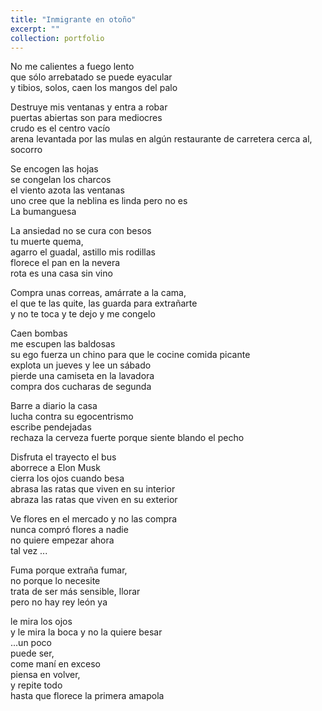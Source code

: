 ```yaml
---
title: "Inmigrante en otoño"
excerpt: ""
collection: portfolio
---
```


<p>
No me calientes a fuego lento<br>
que sólo arrebatado se puede eyacular<br>
y tibios, solos, caen los mangos del palo</p>
<p>
Destruye mis ventanas y entra a robar<br>
puertas abiertas son para mediocres<br>
crudo es el centro vacío<br>
arena levantada por las mulas en algún restaurante de carretera cerca al, 
  <br>socorro</p>
<p>
Se encogen las hojas<br>
se congelan los charcos<br>
el viento azota las ventanas<br>
uno cree que la neblina es linda pero no es
  <br>La bumanguesa</p>
<p>
La ansiedad no se cura con besos<br>
  tu muerte quema,<br>
agarro el guadal, astillo mis rodillas<br>
florece el pan en la nevera<br>
rota es una casa sin vino</p>
<p>
Compra unas correas, amárrate a la cama,<br>
el que te las quite, las guarda para extrañarte<br>
y no te toca y te dejo y me congelo</p>
<p>
Caen bombas<br>
me escupen las baldosas<br>
su ego fuerza un chino para que le cocine comida picante<br>
explota un jueves y lee un sábado<br>
pierde una camiseta en la lavadora<br>
compra dos cucharas de segunda</p>
<p>
Barre a diario la casa<br>
lucha contra su egocentrismo<br>
escribe pendejadas<br>
rechaza la cerveza fuerte porque siente blando el pecho</p>
<p>
Disfruta el trayecto el bus<br>
aborrece a Elon Musk<br>
cierra los ojos cuando besa<br>
abrasa las ratas que viven en su interior<br>
abraza las ratas que viven en su exterior</p>
<p>
Ve flores en el mercado y no las compra<br>
nunca compró flores a nadie<br>
no quiere empezar ahora<br>
tal vez ...</p>
<p>
Fuma porque extraña fumar,<br>
no porque lo necesite<br>
trata de ser más sensible, llorar<br>
pero no hay rey león ya</p>
<p>
le mira los ojos<br>
y le mira la boca y no la quiere besar<br>
...un poco<br>
puede ser,<br>
come maní en exceso<br>
piensa en volver,<br>
y repite todo<br>
hasta que florece la primera amapola</p>
